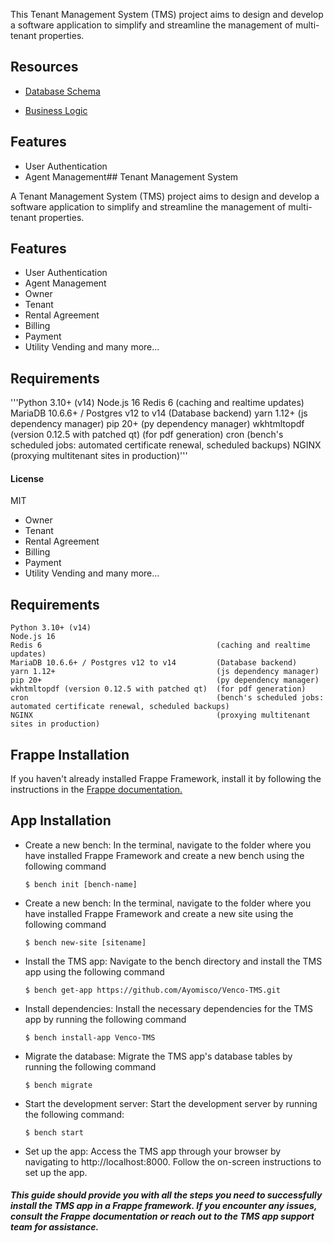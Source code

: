 This Tenant Management System (TMS) project aims to design and develop a software application to simplify and streamline the management of multi-tenant properties.

Resources
--------
* [Database Schema](https://drive.google.com/file/d/1fAZogBe4lfYjhIbSPLc77gjGKWAj3Xoe/view?usp=share_link)

* [Business Logic](https://drive.google.com/file/d/1IOqzJSJPCYb0xwsJwcpoM9N74XW80KVG/view?usp=share_link)

Features
--------

* User Authentication
* Agent Management## Tenant Management System

A Tenant Management System (TMS) project aims to design and develop a software application to simplify and streamline the management of multi-tenant properties.

Features
--------

* User Authentication
* Agent Management
* Owner
* Tenant
* Rental Agreement
* Billing
* Payment
* Utility Vending and many more...

Requirements
------------

'''Python 3.10+ (v14)
Node.js 16
Redis 6                                       (caching and realtime updates)
MariaDB 10.6.6+ / Postgres v12 to v14         (Database backend)
yarn 1.12+                                    (js dependency manager)
pip 20+                                       (py dependency manager)
wkhtmltopdf (version 0.12.5 with patched qt)  (for pdf generation)
cron                                          (bench's scheduled jobs: automated certificate renewal, scheduled backups)
NGINX                                         (proxying multitenant sites in production)'''














#### License

MIT
* Owner
* Tenant
* Rental Agreement
* Billing
* Payment
* Utility Vending and many more...

Requirements
------------

```
Python 3.10+ (v14)
Node.js 16
Redis 6                                       (caching and realtime updates)
MariaDB 10.6.6+ / Postgres v12 to v14         (Database backend)
yarn 1.12+                                    (js dependency manager)
pip 20+                                       (py dependency manager)
wkhtmltopdf (version 0.12.5 with patched qt)  (for pdf generation)
cron                                          (bench's scheduled jobs: automated certificate renewal, scheduled backups)
NGINX                                         (proxying multitenant sites in production)

```

## Frappe Installation
If you haven't already installed Frappe Framework, install it by following the instructions in the [Frappe documentation.](https://frappe.io/docs/user/en/installation)

## App Installation

* Create a new bench:  In the terminal, navigate to the folder where you have installed Frappe Framework and create a new bench using the following command
    ```
    $ bench init [bench-name]
    ```
* Create a new bench:  In the terminal, navigate to the folder where you have installed Frappe Framework and create a new site using the following command
    ```
    $ bench new-site [sitename]
    ```
* Install the TMS app: Navigate to the bench directory and install the TMS app using the following command
    ```
    $ bench get-app https://github.com/Ayomisco/Venco-TMS.git
    ```

* Install dependencies: Install the necessary dependencies for the TMS app by running the following command
    ```
    $ bench install-app Venco-TMS
    ```

* Migrate the database: Migrate the TMS app's database tables by running the following command
    ```
    $ bench migrate
    ```

* Start the development server: Start the development server by running the following command:
    ```
    $ bench start
    ```

* Set up the app: Access the TMS app through your browser by navigating to http://localhost:8000. Follow the on-screen instructions to set up the app.



##### This guide should provide you with all the steps you need to successfully install the TMS app in a Frappe framework. If you encounter any issues, consult the Frappe documentation or reach out to the TMS app support team for assistance.

